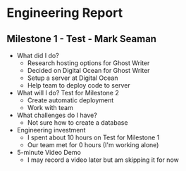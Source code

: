 # Engineering Report

## Milestone 1 - Test - Mark Seaman

* What did I do?
    * Research hosting options for Ghost Writer
    * Decided on Digital Ocean for Ghost Writer
    * Setup a server at Digital Ocean
    * Help team to deploy code to server
* What will I do?  Test for Milestone 2
    * Create automatic deployment
    * Work with team
* What challenges do I have?
    * Not sure how to create a database
* Engineering investment
    * I spent about 10 hours on Test for Milestone 1
    * Our team met for 0 hours (I'm working alone) 
* 5-minute Video Demo
    * I may record a video later but am skipping it for now

